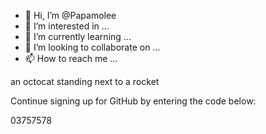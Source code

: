 - 👋 Hi, I’m @Papamolee
- 👀 I’m interested in ...
- 🌱 I’m currently learning ...
- 💞️ I’m looking to collaborate on ...
- 📫 How to reach me ...

<!---
Papamolee/Papamolee is a ✨ special ✨ repository because its `README.md` (this file) appears on your GitHub profile.
You can click the Preview link to take a look at your changes.
--->

an octocat standing next to a rocket
 
Continue signing up for GitHub by entering the code below:
 
03757578

